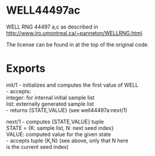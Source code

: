 WELL44497ac
===========

WELL RNG 44497 a,c as described in http://www.iro.umontreal.ca/~panneton/WELLRNG.html.

The license can be found in at the top of the original code.

Exports
=======

init/1 - initializes and computes the first value of WELL<br/>
       - accepts:<br/>
            integer: for internal initial sample list<br/>
            list: externally generated sample list<br/>
       - returns {STATE,VALUE} (see well44497a:next/1)<br/>

next/1 - computes {STATE,VALUE} tuple<br/>
            STATE = {K: sample list, N: next seed index}<br/>
            VALUE: computed value for the given state<br/>
       - accepts tuple {K,N} (see above, only that N here<br/>
         is the current seed index)